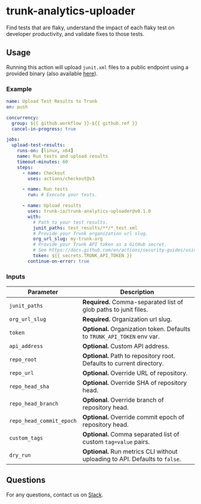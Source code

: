 # trunk-analytics-uploader
Find tests that are flaky, understand the impact of each flaky test on developer productivity, and validate fixes to those tests.

## Usage
Running this action will upload `junit.xml` files to a public endpoint using a provided binary (also available [here](https://trunk.io/releases/analytics-cli/latest)).

### Example
```yaml
name: Upload Test Results to Trunk
on: push

concurrency:
  group: ${{ github.workflow }}-${{ github.ref }}
  cancel-in-progress: true

jobs:
  upload-test-results:
    runs-on: [linux, x64]
    name: Run tests and upload results
    timeout-minutes: 60
    steps:
      - name: Checkout
        uses: actions/checkout@v3

      - name: Run tests
        run: # Execute your tests.

      - name: Upload results
        uses: trunk-io/trunk-analytics-uploader@v0.1.0
        with:
          # Path to your test results.
          junit_paths: test_results/**/*_test.xml
          # Provide your Trunk organization url slug.
          org_url_slug: my-trunk-org 
          # Provide your Trunk API token as a GitHub secret.
          # See https://docs.github.com/en/actions/security-guides/using-secrets-in-github-actions.
          token: ${{ secrets.TRUNK_API_TOKEN }}
        continue-on-error: true
```

### Inputs
| Parameter | Description |
|---|---|
| `junit_paths` | **Required.** Comma-separated list of glob paths to junit files. |
| `org_url_slug` | **Required.** Organization url slug. |
| `token` | **Optional.** Organization token. Defaults to `TRUNK_API_TOKEN` env var. |
| `api_address` | **Optional.** Custom API address. |
| `repo_root` | **Optional.** Path to repository root. Defaults to current directory. |
| `repo_url` | **Optional.** Override URL of repository. |
| `repo_head_sha` | **Optional.** Override SHA of repository head. |
| `repo_head_branch` | **Optional.** Override branch of repository head. |
| `repo_head_commit_epoch` | **Optional.** Override commit epoch of repository head. |
| `custom_tags` | **Optional.** Comma separated list of custom `tag=value` pairs. |
| `dry_run` | **Optional.** Run metrics CLI without uploading to API. Defaults to `false`. |

## Questions
For any questions, contact us on [Slack](https://slack.trunk.io/).

